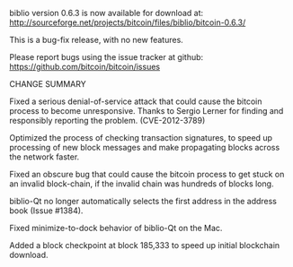 biblio version 0.6.3 is now available for download at:
  http://sourceforge.net/projects/bitcoin/files/biblio/bitcoin-0.6.3/

This is a bug-fix release, with no new features.

Please report bugs using the issue tracker at github:
  https://github.com/bitcoin/bitcoin/issues

CHANGE SUMMARY

Fixed a serious denial-of-service attack that could cause the
bitcoin process to become unresponsive. Thanks to Sergio Lerner
for finding and responsibly reporting the problem. (CVE-2012-3789)

Optimized the process of checking transaction signatures, to
speed up processing of new block messages and make propagating
blocks across the network faster.

Fixed an obscure bug that could cause the bitcoin process to get
stuck on an invalid block-chain, if the invalid chain was
hundreds of blocks long.

biblio-Qt no longer automatically selects the first address
in the address book (Issue #1384).

Fixed minimize-to-dock behavior of biblio-Qt on the Mac.

Added a block checkpoint at block 185,333 to speed up initial
blockchain download.
